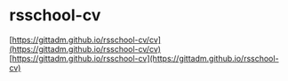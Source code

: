 # rsschool-cv

[https://gittadm.github.io/rsschool-cv/cv](https://gittadm.github.io/rsschool-cv/cv)
[https://gittadm.github.io/rsschool-cv](https://gittadm.github.io/rsschool-cv)
